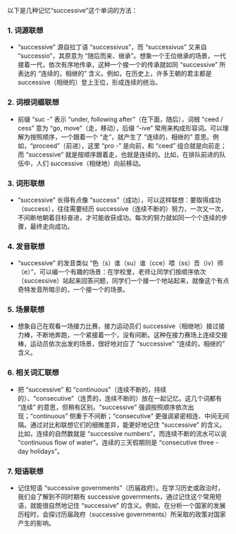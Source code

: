 以下是几种记忆“successive”这个单词的方法：

### 1. 词源联想
 - “successive” 源自拉丁语 “successivus”，而 “successivus” 又来自 “successio”，其原意为 “随后而来、继承”。想象一个王位继承的场景，一代接着一代，依次有序地传承，这种一个接一个的传承就如同 “successive” 所表达的 “连续的，相继的” 含义。例如，在历史上，许多王朝的君主都是 successive（相继的）登上王位，形成连续的统治。

### 2. 词根词缀联想
 - 前缀 “suc -” 表示 “under, following after”（在下面，随后），词根 “ceed / cess” 意为 “go, move”（走，移动），后缀 “-ive” 常用来构成形容词。可以理解为按照顺序，一个跟着一个 “走”，就产生了 “连续的，相继的” 意思。例如，“proceed”（前进），这里 “pro -” 是向前，和 “ceed” 组合就是向前走；而 “successive” 就是按顺序跟着走，也就是连续的。比如，在排队前进的队伍中，人们 successive（相继地）向前移动。

### 3. 词形联想
 - “successive” 长得有点像 “success”（成功），可以这样联想：要取得成功（success），往往需要经历 successive（连续不断的）努力，一次又一次，不间断地朝着目标奋进，才可能收获成功。每次的努力就如同一个个连续的步骤，最终走向成功。

### 4. 发音联想
 - “successive” 的发音类似 “色（s）谁（su）谁（cce）喂（ss）吾（iv）师（e）”，可以编一个有趣的场景：在学校里，老师让同学们按顺序依次（successive）站起来回答问题，同学们一个接一个地站起来，就像这个有点奇特发音所暗示的，一个接一个的场景。

### 5. 场景联想
 - 想象自己在观看一场接力比赛，接力运动员们 successive（相继地）接过接力棒，不断地奔跑，一个紧接着一个，没有间断。这种在接力赛场上连续交接棒，运动员依次出发的场景，很好地对应了 “successive” “连续的，相继的” 含义。

### 6. 相关词汇联想
 - 把 “successive” 和 “continuous”（连续不断的，持续的）、“consecutive”（连贯的，连续不断的）放在一起记忆。这几个词都有 “连续” 的意思，但稍有区别。“successive” 强调按照顺序依次出现；“continuous” 侧重于不间断；“consecutive” 更强调紧密相连、中间无间隔。通过对比和联想它们的细微差异，能更好地记住 “successive” 的含义。比如，连续的自然数就是 “successive numbers”，而连续不断的流水可以说 “continuous flow of water”，连续的三天假期则是 “consecutive three - day holidays”。

### 7. 短语联想
 - 记住短语 “successive governments”（历届政府）。在学习历史或政治时，我们会了解到不同时期有 successive governments，通过记住这个常用短语，就能很自然地记住 “successive” 的含义。例如，在分析一个国家的发展历程时，会探讨历届政府（successive governments）所采取的政策对国家产生的影响。 